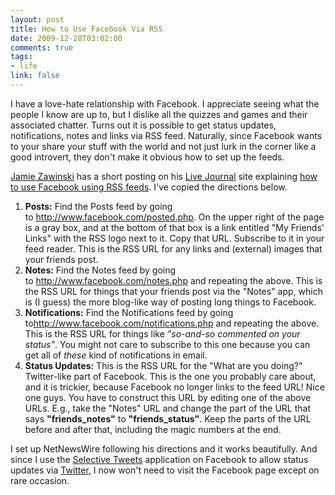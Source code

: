 ```yaml
--- 
layout: post
title: How to Use Facebook Via RSS
date: 2009-12-28T03:02:00
comments: true
tags:
- life
link: false
---
```

I have a love-hate relationship with Facebook. I appreciate seeing what the people I know are up to, but I dislike all the quizzes and games and their associated chatter. Turns out it is possible to get status updates, notifications, notes and links via RSS feed. Naturally, since Facebook wants to your share your stuff with the world and not just lurk in the corner like a good introvert, they don't make it obvious how to set up the feeds.

<a title="jwz.org" href="http://www.jwz.org/" target="_blank">Jamie Zawinski</a> has a short posting on his <a title="Live Journal" href="http://www.livejournal.com/" target="_blank">Live Journal</a> site explaining <a title="How to use Facebook with a feed reader" href="http://jwz.livejournal.com/1144527.html" target="_blank">how to use Facebook using RSS feeds</a>. I've copied the directions below.
<ol>
	<li><strong>Posts:</strong> Find the Posts feed by going to <a href="http://www.facebook.com/posted.php">http://www.facebook.com/posted.php</a>. On the upper right of the page is a gray box, and at the bottom of that box is a link entitled "My Friends' Links" with the RSS logo next to it. Copy that URL. Subscribe to it in your feed reader. This is the RSS URL for any links and (external) images that your friends post.</li>
	<li><strong>Notes:</strong> Find the Notes feed by going to <a href="http://www.facebook.com/notes.php">http://www.facebook.com/notes.php</a> and repeating the above. This is the RSS URL for things that your friends post via the "Notes" app, which is (I guess) the more blog-like way of posting long things to Facebook.</li>
	<li><strong>Notifications:</strong> Find the Notifications feed by going to<a href="http://www.facebook.com/notifications.php">http://www.facebook.com/notifications.php</a> and repeating the above. This is the RSS URL for things like <em>"so-and-so commented on your status"</em>. You might not care to subscribe to this one because you can get all of <em>these</em> kind of notifications in email.</li>
	<li><strong>Status Updates:</strong> This is the RSS URL for the "What are you doing?" Twitter-like part of Facebook. This is the one you probably care about, and it is trickier, because Facebook no longer links to the feed URL! Nice one guys. You have to construct this URL by editing one of the above URLs. E.g., take the "Notes" URL and change the part of the URL that says <strong>"friends_notes"</strong> to <strong>"friends_status"</strong>. Keep the parts of the URL before and after that, including the magic numbers at the end.</li>
</ol>
I set up NetNewsWire following his directions and it works beautifully. And since I use the <a title="Selective Twitter for Facebook" href="http://www.facebook.com/selectivetwitter" target="_blank">Selective Tweets</a> application on Facebook to allow status updates via <a title="Twitter" href="http://twitter.com" target="_blank">Twitter</a>, I now won't need to visit the Facebook page except on rare occasion.
